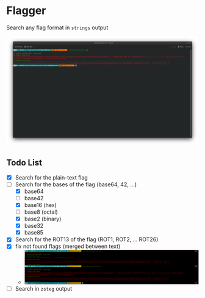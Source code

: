 # Flagger
Search any flag format in `strings` output

![demo](./demo.png)

## Todo List 

- [x] Search for the plain-text flag 
- [ ] Search for the bases of the flag (base64, 42, ...)
  - [x] base64 
  - [ ] base42
  - [x] base16 (hex)
  - [ ] base8 (octal)
  - [x] base2 (binary)
  - [x] base32
  - [x] base85
- [x] Search for the ROT13 of the flag (ROT1, ROT2, ... ROT26)
- [x] fix not found flags (merged between text)
  - ![fix](fix.png)
- [ ] Search in `zsteg` output